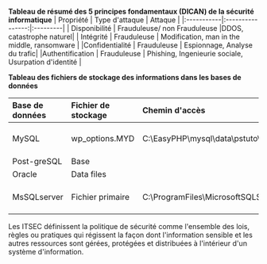 **Tableau de résumé des 5 principes fondamentaux (DICAN)  de la sécurité informatique**
| Propriété | Type d'attaque | Attaque |
|:-----------|:----------------:|:---------|
| Disponibilité |  Frauduleuse/ non Frauduleuse |DDOS, catastrophe naturel|
| Intégrité | Frauduleuse | Modification, man in the middle, ransomware |
|Confidentialité | Frauduleuse | Espionnage, Analyse du trafic|
|Authentification | Frauduleuse | Phishing, Ingenieurie sociale, Usurpation d'identité |

**Tableau des fichiers de stockage des informations dans les bases de données**

| Base de données | Fichier de stockage | Chemin d'accès | extension | Définition |
|:-----------|:----------------|:---------|:---------------|:-------------|
| MySQL | wp_options.MYD  |  C:\EasyPHP\mysql\data\pstuto\wp_options.MYD  | .MYD | MySQL Database Data File  |
|Post-greSQL | Base  |    |  /var/lib/pgsql/data  |    |
| Oracle | Data files   |     |   .dat  |   Data(données)  |
| MsSQLserver |  Fichier primaire  | C:\ProgramFiles\MicrosoftSQLServer\MSSQL13MSSQLSERVER\MSSQLData   |  .mdf  |  fichier d'image de disque multimédia  |


Les ITSEC  définissent la politique de sécurité comme l'ensemble des lois, règles ou pratiques qui régissent la façon dont l'information sensible et les autres ressources sont gérées, protégées et distribuées à l'intérieur d'un système d'information.

